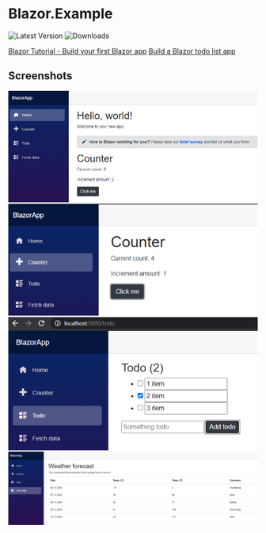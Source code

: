 # Blazor.Example

![Latest Version](https://img.shields.io/github/release/DamianMorozov/Blazor.Example.svg)
![Downloads](https://img.shields.io/github/downloads/DamianMorozov/Blazor.Example/total.svg)

[Blazor Tutorial - Build your first Blazor app](https://dotnet.microsoft.com/learn/aspnet/blazor-tutorial/install)
[Build a Blazor todo list app](https://docs.microsoft.com/en-us/aspnet/core/tutorials/build-a-blazor-app?view=aspnetcore-3.1)

## Screenshots

![](Assets/localhost_home.png?raw=true)
![](Assets/localhost_counter.png?raw=true)
![](Assets/localhost_todo.png?raw=true)
![](Assets/localhost_fetchdata.png?raw=true)
